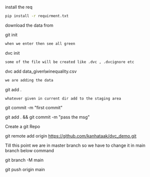 



install the req
```bash
pip install -r requirment.txt
```

download the data from

git init   
```bash
when we enter then see all green 
```

dvc init  
```bash
some of the file will be created like .dvc , .dvcignore etc
```

dvc add data_given\winequality.csv
```bash
we are adding the data
```

git add .
```bash
whatever given in current dir add to the staging area
```

git commit -m "first commit"

git add . && git commit -m "pass the msg"

Create a git Repo

git remote add origin https://github.com/kanhataak/dvc_demo.git

Till this point we are in master branch so we have to change it in main branch below command

git branch -M main

git push origin main